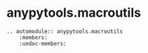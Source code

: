 # anypytools.macroutils

```{eval-rst}
.. automodule:: anypytools.macroutils
    :members:
    :undoc-members:


```
